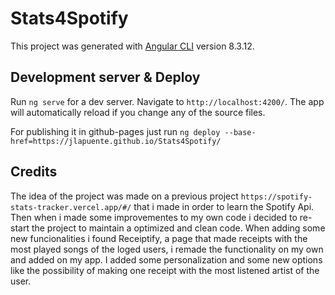 # Stats4Spotify

This project was generated with [Angular CLI](https://github.com/angular/angular-cli) version 8.3.12.

## Development server & Deploy

Run `ng serve` for a dev server. Navigate to `http://localhost:4200/`. The app will automatically reload if you change any of the source files.

For publishing it in github-pages just run `ng deploy --base-href=https://jlapuente.github.io/Stats4Spotify/`

## Credits

The idea of the project was made on a previous project `https://spotify-stats-tracker.vercel.app/#/` that i made in order to learn the Spotify Api.
Then when i made some improvementes to my own code i decided to re-start the project to maintain a optimized and clean code.
When adding some new funcionalities i found Receiptify, a page that made receipts with the most played songs of the loged users, i remade the functionality on my own and added on my app.
I added some personalization and some new options like the possibility of making one receipt with the most listened artist of the user.
